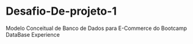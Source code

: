 # Desafio-De-projeto-1
Modelo Conceitual de Banco de Dados para E-Commerce do Bootcamp DataBase Experience
